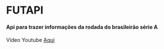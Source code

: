 # FUTAPI

#### Api para trazer informações da rodada do brasileirão  série A

Vídeo Youtube [Aqui](https://youtu.be/Q77DBB7aOrI)
